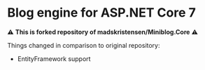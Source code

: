 # Blog engine for ASP.NET Core 7

:warning: **This is forked repository of madskristensen/Miniblog.Core** :warning:

Things changed in comparison to original repository:
 - EntityFramework support
